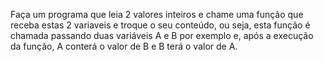 Faça um programa que leia 2 valores inteiros e chame uma função que receba estas 2 variaveis 
e troque o seu conteúdo, ou seja, esta função é chamada passando duas variáveis A e B por exemplo e, 
após a execução da função, A conterá o valor de B e B terá o valor de A.